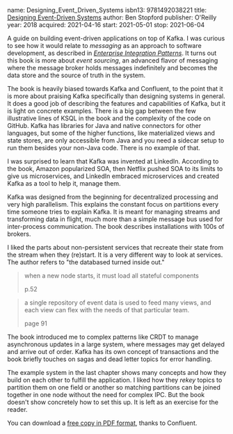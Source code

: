 name: Designing_Event_Driven_Systems
isbn13: 9781492038221
title: [Designing Event-Driven Systems](https://www.oreilly.com/library/view/designing-event-driven-systems/9781492038252/)
author: Ben Stopford
publisher: O'Reilly
year: 2018
acquired: 2021-04-16
start: 2021-05-01
stop: 2021-06-04

A guide on building event-driven applications on top of Kafka.  I was curious to
see how it would relate to _messaging_ as an approach to software development,
as described in
[_Enterprise Integration Patterns_](BooksBackLog.html#Enterprise_Integration_Patterns).
It turns out this book is more about _event sourcing_, an advanced flavor of
messaging where the message broker holds messages indefinitely and becomes the
data store and the source of truth in the system.

The book is heavily biased towards Kafka and Confluent, to the point that it is
more about praising Kafka specifically than designing systems in general.  It
does a good job of describing the features and capabilities of Kafka, but it is
light on concrete examples.  There is a big gap between the few illustrative
lines of KSQL in the book and the complexity of the code on GitHub.  Kafka has
libraries for Java and native connectors for other languages, but some of the
higher functions, like materialized views and state stores, are only  accessible
from Java and you need a sidecar setup to run them besides your non-Java code.
There is no example of that.

I was surprised to learn that Kafka was invented at LinkedIn.  According to the
book, Amazon popularized SOA, then Netflix pushed SOA to its limits to give us
microservices, and LinkedIn embraced microservices and created Kafka as a tool
to help it, manage them.

Kafka was designed from the beginning for decentralized processing and very high
parallelism.  This explains the constant focus on partitions every time someone
tries to explain Kafka.  It is meant for managing streams and transforming data
in flight, much more than a simple message bus used for inter-process
communication.  The book describes installations with 100s of brokers.

I liked the parts about non-persistent services that recreate their state from
the stream when they (re)start.  It is a very different way to look at services.
The author refers to "the databased turned inside out."

> when a new node starts, it must load all stateful components
> <footer>p.52</footer>

> a single repository of event data is used to feed many views, and each view
> can flex with the needs of that particular team.
> <footer>page 91</footer>

The book introduced me to complex patterns like CRDT to manage asynchronous
updates in a large system, where messages may get delayed and arrive out of
order.  Kafka has its own concept of transactions and the book briefly touches
on sagas and dead letter topics for error handling.

The example system in the last chapter shows many concepts and how they build on
each other to fulfill the application.  I liked how they _rekey_ topics to
partition them on one field or another so matching partitions can be joined
together in one node without the need for complex IPC.  But the book doesn't
show concretely how to set this up.  It is left as an exercise for the reader.

You can download a
[free copy in PDF format](https://www.confluent.io/designing-event-driven-systems/),
thanks to Confluent.
